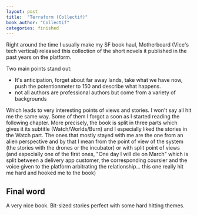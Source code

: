 ```yaml
---
layout: post
title:  "Terraform (Collectif)"
book_author: "Collectif"
categories: finished
---
```


Right around the time I usually make my SF book haul, Motherboard (Vice's tech vertical) released this collection of the short novels it published in the past years on the platform.

Two main points stand out:

- It's anticipation, forget about far away lands, take what we have now, push the potentionmeter to 150 and describe what happens.
- not all authors are professional authors but come from a variety of backgrounds

Which leads to very interesting points of views and stories. I won't say all hit me the same way. Some of them I forgot a soon as I started reading the following chapter. More precisely, the book is split in three parts which gives it its subtitle (Watch/Worlds/Burn) and I especially liked the stories in the Watch part. The ones that mostly stayed with me are the one from an alien perspective and by that I mean from the point of view of the system (the stories with the drones or the incubator) or with split point of views (and especially one of the first ones, "One day I will die on March" which is split between a delivery app customer, the corresponding coursier and the voice given to the platform arbitrating the relationship... this one really hit me hard and hooked me to the book)

## Final word

A very nice book. Bit-sized stories perfect with some hard hitting themes.